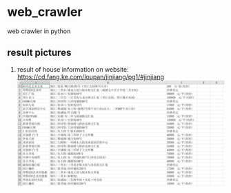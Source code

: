 # web_crawler
web crawler in python

result pictures
--

1. result of house information on website: https://cd.fang.ke.com/loupan/jinjiang/pg1/#jinjiang
![](res_pics/1.PNG)
